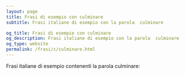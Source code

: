 ```yaml
---
layout: page
title: Frasi di esempio con culminare 
subtitle: Frasi italiane di esempio con la parola  culminare

og_title: Frasi di esempio con culminare 
og_description: Frasi italiane di esempio con la parola  culminare
og_type: website
permalink: /frasi/c/culminare.html
---
```


Frasi italiane di esempio contenenti la parola culminare:


